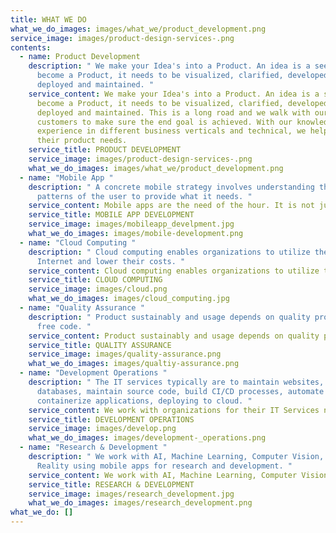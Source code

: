 ```yaml
---
title: WHAT WE DO
what_we_do_images: images/what_we/product_development.png
service_image: images/product-design-services-.png
contents:
  - name: Product Development
    description: " We make your Idea's into a Product. An idea is a seed. For it to
      become a Product, it needs to be visualized, clarified, developed,
      deployed and maintained. "
    service_content: We make your Idea's into a Product. An idea is a seed. For it to
      become a Product, it needs to be visualized, clarified, developed,
      deployed and maintained. This is a long road and we walk with our
      customers to make sure the end goal is achieved. With our knowledge and
      experience in different business verticals and technical, we help achieve
      their product needs.
    service_title: PRODUCT DEVELOPMENT
    service_image: images/product-design-services-.png
    what_we_do_images: images/what_we/product_development.png
  - name: "Mobile App "
    description: " A concrete mobile strategy involves understanding the usage
      patterns of the user to provide what it needs. "
    service_content: Mobile apps are the need of the hour. It is not just the part of developing the app, but as to what needs to be developed. A concrete mobile strategy involves understanding the usage patterns of the user to provide what it needs. We work with our customers to create a strategy for them to have a successful mobile app business.
    service_title: MOBILE APP DEVELOPMENT
    service_image: images/mobileapp_develpment.jpg
    what_we_do_images: images/mobile-development.png
  - name: "Cloud Computing "
    description: " Cloud computing enables organizations to utilize the power of
      Internet and lower their costs. "
    service_content: Cloud computing enables organizations to utilize the power of Internet and lower their costs. With our technical acumen in cloud platforms and vendors like Amazon AWS, Microsoft Azure, Google Cloud etc., we work with organizations to come up with a cloud migration strategy and help them achieve the same.
    service_title: CLOUD COMPUTING
    service_image: images/cloud.png
    what_we_do_images: images/cloud_computing.jpg
  - name: "Quality Assurance "
    description: " Product sustainably and usage depends on quality process and bug
      free code. "
    service_content: Product sustainably and usage depends on quality process and bug free code. Our well-defined testing process and quality assurance team helps defining and creating testing strategy during the planning stages of the work. Product areas for automation and manual testing are defined much earlier in the software development cycle. Our emphasis on automating testing for mobile and web applications, catches most of our bugs much earlier in the development cycle resulting in a bug-free product.
    service_title: QUALITY ASSURANCE
    service_image: images/quality-assurance.png
    what_we_do_images: images/qualtiy-assurance.png
  - name: "Development Operations "
    description: " The IT services typically are to maintain websites, servers,
      databases, maintain source code, build CI/CD processes, automate builds,
      containerize applications, deploying to cloud. "
    service_content: We work with organizations for their IT Services needs. The IT services typically are to maintain websites, servers, databases, maintain source code, build CI/CD processes, automate builds, containerize applications, deploying to cloud. We do all of this while working towards shortening the release cycle and making it more efficient to have a continuous development of the product.
    service_title: DEVELOPMENT OPERATIONS
    service_image: images/develop.png
    what_we_do_images: images/development-_operations.png
  - name: "Research & Development "
    description: " We work with AI, Machine Learning, Computer Vision, Augmented
      Reality using mobile apps for research and development. "
    service_content: We work with AI, Machine Learning, Computer Vision, Augmented Reality using mobile apps for research and development. We use the above to push the boundaries of traditional apps and see where we can work with our customers to help support them with their product needs.
    service_title: RESEARCH & DEVELOPMENT
    service_image: images/research_development.jpg
    what_we_do_images: images/research_development.png
what_we_do: []
---
```

